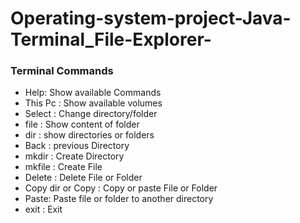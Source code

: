 # Operating-system-project-Java-Terminal_File-Explorer-

### Terminal Commands

+ Help: Show available Commands
+ This Pc  : Show available volumes
+ Select <directory name> : Change  directory/folder
+ file       : Show content of folder
+ dir   : show directories or folders
+ Back   : previous Directory
+ mkdir  : Create Directory
+ mkfile : Create File
+ Delete  <file or dir name> : Delete File or Folder
+ Copy dir or Copy <file name>   : Copy or paste File or Folder
+ Paste: Paste file or folder to another directory
+ exit     : Exit
